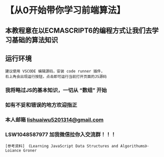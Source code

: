 # 【从0开始带你学习前端算法】
## 本教程意在以ECMASCRIPT6的编程方式让我们去学习基础的算法知识
## 运行环境
```
建议使用 VSCODE 编辑源码，安装 code runner 插件，
右上角会出现运行按钮，点击即可运行当前打开页面的JS源码
```
### 我将略过JS的基本知识，一切从 “数组” 开始
### 如有不妥和错误的地方欢迎指正 
### 本人邮箱 lishuaiwu5201314@gmail.com
### LSW1048587977 加我微信拉你入交流群！！！

```
[参考资料] 《Learning JavaScript Data Structures and Algorithums》· Loiance Groner
```
